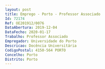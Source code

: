 ```yaml
--- 
layout: post
title: Emprego - Porto - Professor Associado
Id: 72174
Ref: OE201912/0076
DataAbertura: 2019-12-04
DataFecho: 2020-01-17
Trabalho: Professor Associado
Empregador: Universidade do Porto
Descricao: Docência Universitária
CodigoPostal: 4150-564 PORTO
Concelho: Porto
Distrito: Porto
--- 
```

